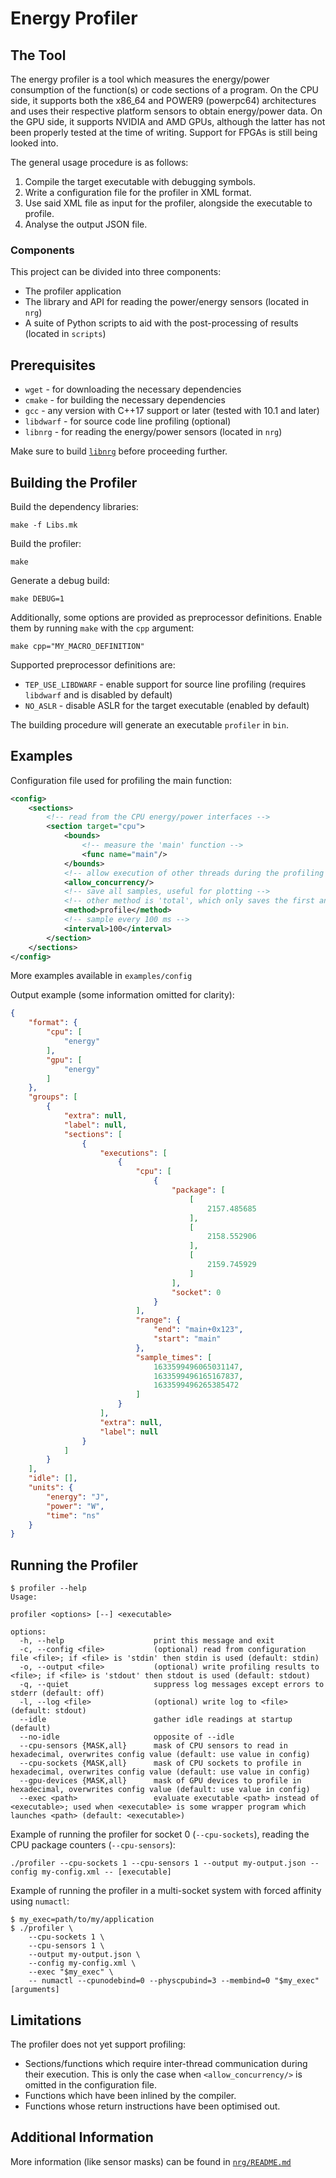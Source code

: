 # Energy Profiler

## The Tool

The energy profiler is a tool which measures the energy/power consumption of the
function(s) or code sections of a program.
On the CPU side, it supports both the x86_64 and POWER9 (powerpc64) architectures
and uses their respective platform sensors to obtain energy/power data.
On the GPU side, it supports NVIDIA and AMD GPUs, although the latter has not
been properly tested at the time of writing.
Support for FPGAs is still being looked into.

The general usage procedure is as follows:

1. Compile the target executable with debugging symbols.
2. Write a configuration file for the profiler in XML format.
3. Use said XML file as input for the profiler, alongside the executable to profile.
4. Analyse the output JSON file.

### Components

This project can be divided into three components:

* The profiler application
* The library and API for reading the power/energy sensors (located in `nrg`)
* A suite of Python scripts to aid with the post-processing of results (located in `scripts`)

## Prerequisites

* `wget` - for downloading the necessary dependencies
* `cmake` - for building the necessary dependencies
* `gcc` - any version with C++17 support or later (tested with 10.1 and later)
* `libdwarf` - for source code line profiling (optional)
* `libnrg` - for reading the energy/power sensors (located in `nrg`)

Make sure to build [`libnrg`](nrg/README.md) before proceeding further.

## Building the Profiler

Build the dependency libraries:

```shell
make -f Libs.mk
```

Build the profiler:

```shell
make
```

Generate a debug build:

```shell
make DEBUG=1
```

Additionally, some options are provided as preprocessor definitions.
Enable them by running `make` with the `cpp` argument:

```shell
make cpp="MY_MACRO_DEFINITION"
```

Supported preprocessor definitions are:

* `TEP_USE_LIBDWARF` - enable support for source line profiling
  (requires `libdwarf` and is disabled by default)
* `NO_ASLR` - disable ASLR for the target executable (enabled by default)

The building procedure will generate an executable `profiler` in `bin`.

## Examples

Configuration file used for profiling the main function:

```xml
<config>
    <sections>
        <!-- read from the CPU energy/power interfaces -->
        <section target="cpu">
            <bounds>
                <!-- measure the 'main' function -->
                <func name="main"/>
            </bounds>
            <!-- allow execution of other threads during the profiling -->
            <allow_concurrency/>
            <!-- save all samples, useful for plotting -->
            <!-- other method is 'total', which only saves the first and last samples -->
            <method>profile</method>
            <!-- sample every 100 ms -->
            <interval>100</interval>
        </section>
    </sections>
</config>
```

More examples available in `examples/config`

Output example (some information omitted for clarity):

```json
{
    "format": {
        "cpu": [
            "energy"
        ],
        "gpu": [
            "energy"
        ]
    },
    "groups": [
        {
            "extra": null,
            "label": null,
            "sections": [
                {
                    "executions": [
                        {
                            "cpu": [
                                {
                                    "package": [
                                        [
                                            2157.485685
                                        ],
                                        [
                                            2158.552906
                                        ],
                                        [
                                            2159.745929
                                        ]
                                    ],
                                    "socket": 0
                                }
                            ],
                            "range": {
                                "end": "main+0x123",
                                "start": "main"
                            },
                            "sample_times": [
                                1633599496065031147,
                                1633599496165167837,
                                1633599496265385472
                            ]
                        }
                    ],
                    "extra": null,
                    "label": null
                }
            ]
        }
    ],
    "idle": [],
    "units": {
        "energy": "J",
        "power": "W",
        "time": "ns"
    }
}
```

## Running the Profiler

```shell
$ profiler --help
Usage:

profiler <options> [--] <executable>

options:
  -h, --help                    print this message and exit
  -c, --config <file>           (optional) read from configuration file <file>; if <file> is 'stdin' then stdin is used (default: stdin)
  -o, --output <file>           (optional) write profiling results to <file>; if <file> is 'stdout' then stdout is used (default: stdout)
  -q, --quiet                   suppress log messages except errors to stderr (default: off)
  -l, --log <file>              (optional) write log to <file> (default: stdout)
  --idle                        gather idle readings at startup (default)
  --no-idle                     opposite of --idle
  --cpu-sensors {MASK,all}      mask of CPU sensors to read in hexadecimal, overwrites config value (default: use value in config)
  --cpu-sockets {MASK,all}      mask of CPU sockets to profile in hexadecimal, overwrites config value (default: use value in config)
  --gpu-devices {MASK,all}      mask of GPU devices to profile in hexadecimal, overwrites config value (default: use value in config)
  --exec <path>                 evaluate executable <path> instead of <executable>; used when <executable> is some wrapper program which launches <path> (default: <executable>)
```

Example of running the profiler for socket 0 (`--cpu-sockets`),
reading the CPU package counters (`--cpu-sensors`):

```shell
./profiler --cpu-sockets 1 --cpu-sensors 1 --output my-output.json --config my-config.xml -- [executable]
```

Example of running the profiler in a multi-socket system with forced affinity using `numactl`:

```shell
$ my_exec=path/to/my/application
$ ./profiler \
    --cpu-sockets 1 \
    --cpu-sensors 1 \
    --output my-output.json \
    --config my-config.xml \
    --exec "$my_exec" \
    -- numactl --cpunodebind=0 --physcpubind=3 --membind=0 "$my_exec" [arguments]
```

## Limitations

The profiler does not yet support profiling:

* Sections/functions which require inter-thread communication during their execution.
  This is only the case when `<allow_concurrency/>` is omitted in the configuration file.
* Functions which have been inlined by the compiler.
* Functions whose return instructions have been optimised out.

## Additional Information

More information (like sensor masks) can be found in [`nrg/README.md`](nrg/README.md)
